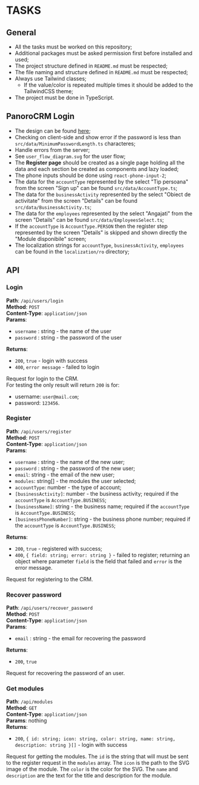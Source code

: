 # TASKS

## General

-   All the tasks must be worked on this repository;
-   Additional packages must be asked permission first before installed and
    used;
-   The project structure defined in `README.md` must be respected;
-   The file naming and structure defined in `README.md` must be respected;
-   Always use Tailwind classes;
    -   If the value/color is repeated multiple times it should be added to the
        TailwindCSS theme;
-   The project must be done in TypeScript.

## PanoroCRM Login

-   The design can be found [here](https://www.figma.com/file/rD9S6QJOrCS5o4pPtfoLHi/CRM---NOU?node-id=199%3A701);
-   Checking on client-side and show error if the password is less than
    `src/data/MinimumPasswordLength.ts` characteres;
-   Handle errors from the server;
-   See `user_flow_diagram.svg` for the user flow;
-   The **Register page** should be created as a single page holding all the
    data and each section be created as components and lazy loaded;
-   The phone inputs should be done using `react-phone-input-2`;
-   The data for the `accountType` represented by the select "Tip persoana" from
    the screen "Sign up" can be found `src/data/AccountType.ts`;
-   The data for the `businessActivity` represented by the select "Obiect de
    activitate" from the screen "Details" can be found
    `src/data/BusinessActivity.ts`;
-   The data for the `employees` represented by the select "Angajati" from the
    screen "Details" can be found `src/data/EmployeesSelect.ts`;
-   If the `accountType` is `AccountType.PERSON` then the register step
    represented by the screen "Details" is skipped and shown directly the "Module
    disponibile" screen;
-   The localization strings for `accountType`, `businessActivity`, `employees`
    can be found in the `localization/ro` directory;

## API

### Login

**Path**: `/api/users/login`  
**Method**: `POST`  
**Content-Type**: `application/json`  
**Params**:

-   `username` : string - the name of the user
-   `password` : string - the password of the user

**Returns**:

-   `200`, `true` - login with success
-   `400`, `error message` - failed to login

Request for login to the CRM.  
For testing the only result will return `200` is for:

-   username: `user@mail.com`;
-   password: `123456`.

### Register

**Path**: `/api/users/register`  
**Method**: `POST`  
**Content-Type**: `application/json`  
**Params**:

-   `username` : string - the name of the new user;
-   `password` : string - the password of the new user;
-   `email`: string - the email of the new user;
-   `modules`: string[] - the modules the user selected;
-   `accountType`: number - the type of account;
-   `[businessActivity]`: number - the business activity; required if the
    `accountType` is `AccountType.BUSINESS`;
-   `[businessName]`: string - the business name; required if the `accountType`
    is `AccountType.BUSINESS`;
-   `[businessPhoneNumber]`: string - the business phone number; required if the
    `accountType` is `AccountType.BUSINESS`;

**Returns**:

-   `200`, `true` - registered with success;
-   `400`, `{ field: string; error: string }` - failed to register; returning
    an object where parameter `field` is the field that failed and `error` is
    the error message.

Request for registering to the CRM.

### Recover password

**Path**: `/api/users/recover_password`  
**Method**: `POST`  
**Content-Type**: `application/json`  
**Params**:

-   `email` : string - the email for recovering the password

**Returns**:

-   `200`, `true`

Request for recovering the password of an user.

### Get modules

**Path**: `/api/modules`  
**Method**: `GET`  
**Content-Type**: `application/json`  
**Params**: nothing  
**Returns**:

-   `200`, `{ id: string; icon: string, color: string, name: string, description: string }[]` -
    login with success

Request for getting the modules. The `id` is the string that will must be sent
to the register request in the `modules` array. The `icon` is the path to the
SVG image of the module. The `color` is the color for the SVG. The `name`
and `description` are the text for the title and description for the module.

